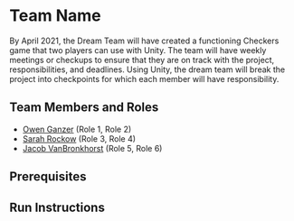 # Team Name

By April 2021, the Dream Team will have created a functioning Checkers game that two players can use with Unity. The team will have weekly meetings or checkups to ensure that they are on track with the project, responsibilities, and deadlines. Using Unity, the dream team will break the project into checkpoints for which each member will have responsibility. 

## Team Members and Roles

* [Owen Ganzer](https://github.com/ganzero/CIS350-HW2-Ganzer) (Role 1, Role 2)
* [Sarah Rockow](https://github.com/srockow2000/CIS350-HW2-Rockow.git)   (Role 3, Role 4)
* [Jacob VanBronkhorst](https://github.com/jakevbk/CIS350-HW2-VanBronkhorst.git) (Role 5, Role 6)

## Prerequisites

## Run Instructions
